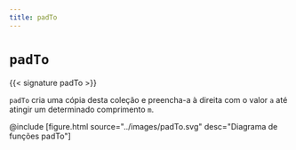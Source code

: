 ```yaml
---
title: padTo
---
```


# `padTo`

{{< signature padTo >}}

`padTo` cria uma cópia desta coleção e preencha-a à direita com o valor `a` até atingir um determinado comprimento `m`.

@include [figure.html source="../images/padTo.svg" desc="Diagrama de funções padTo"]
